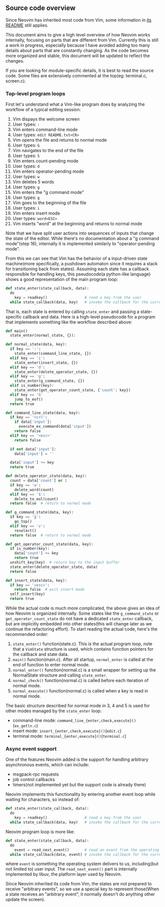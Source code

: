 ## Source code overview

Since Neovim has inherited most code from Vim, some information in [its
README](https://raw.githubusercontent.com/vim/vim/master/src/README.txt) still
applies.

This document aims to give a high level overview of how Neovim works internally,
focusing on parts that are different from Vim. Currently this is still a work in
progress, especially because I have avoided adding too many details about parts
that are constantly changing. As the code becomes more organized and stable,
this document will be updated to reflect the changes.

If you are looking for module-specific details, it is best to read the source
code. Some files are extensively commented at the top(eg: terminal.c,
screen.c).

### Top-level program loops

First let's understand what a Vim-like program does by analyzing the workflow of
a typical editing session:

01. Vim dispays the welcome screen
02. User types: `:`
03. Vim enters command-line mode
04. User types: `edit README.txt<CR>`
05. Vim opens the file and returns to normal mode
06. User types: `G`
07. Vim navigates to the end of the file
09. User types: `5`
10. Vim enters count-pending mode
11. User types: `d`
12. Vim enters operator-pending mode
13. User types: `w`
14. Vim deletes 5 words
15. User types: `g`
16. Vim enters the "g command mode"
17. User types: `g`
18. Vim goes to the beginning of the file
19. User types: `i`
20. Vim enters insert mode
21. User types: `word<ESC>`
22. Vim inserts "word" at the beginning and returns to normal mode

Note that we have split user actions into sequences of inputs that change the
state of the editor. While there's no documentation about a "g command
mode"(step 16), internally it is implemented similarly to "operator-pending
mode".

From this we can see that Vim has the behavior of a input-driven state
machine(more specifically, a pushdown automaton since it requires a stack for
transitioning back from states). Assuming each state has a callback responsible
for handling keys, this pseudocode(a python-like language) shows a good
representation of the main program loop:

```py
def state_enter(state_callback, data):
  do
    key = readkey()                 # read a key from the user
  while state_callback(data, key)   # invoke the callback for the current state
```

That is, each state is entered by calling `state_enter` and passing a
state-specific callback and data. Here is a high-level pseudocode for a program
that implements something like the workflow described above:

```py
def main()
  state_enter(normal_state, {}):

def normal_state(data, key):
  if key == ':':
    state_enter(command_line_state, {})
  elif key == 'i':
    state_enter(insert_state, {})
  elif key == 'd':
    state_enter(delete_operator_state, {})
  elif key == 'g':
    state_enter(g_command_state, {})
  elif is_number(key):
    state_enter(get_operator_count_state, {'count': key})
  elif key == 'G'
    jump_to_eof()
  return true

def command_line_state(data, key):
  if key == '<cr>':
    if data['input']:
      execute_ex_command(data['input'])
    return false
  elif key == '<esc>'
    return false

  if not data['input']:
    data['input'] = ''

  data['input'] += key
  return true

def delete_operator_state(data, key):
  count = data['count'] or 1
  if key == 'w':
    delete_word(count)
  elif key == '$':
    delete_to_eol(count)
  return false  # return to normal mode

def g_command_state(data, key):
  if key == 'g':
    go_top()
  elif key == 'v':
    reselect()
  return false  # return to normal mode

def get_operator_count_state(data, key):
  if is_number(key):
    data['count'] += key
    return true
  unshift_key(key)  # return key to the input buffer
  state_enter(delete_operator_state, data)
  return false

def insert_state(data, key):
  if key == '<esc>':
    return false  # exit insert mode
  self_insert(key)
  return true
```

While the actual code is much more complicated, the above gives an idea of how
Neovim is organized internally. Some states like the `g_command_state` or
`get_operator_count_state` do not have a dedicated `state_enter` callback, but
are implicitly embedded into other states(this will change later as we continue
the refactoring effort). To start reading the actual code, here's the
recommended order:

1. `state_enter()` function(state.c). This is the actual program loop,
   note that a `VimState` structure is used, which contains function pointers
   for the callback and state data.
2. `main()` function(main.c). After all startup, `normal_enter` is called
   at the end of function to enter normal mode.
3. `normal_enter()` function(normal.c) is a small wrapper for setting
   up the NormalState structure and calling `state_enter`.
4. `normal_check()` function(normal.c) is called before each iteration of
   normal mode.
5. `normal_execute()` function(normal.c) is called when a key is read in normal
   mode.

The basic structure described for normal mode in 3, 4 and 5 is used for other
modes managed by the `state_enter` loop:

- command-line mode: `command_line_{enter,check,execute}()`(`ex_getln.c`)
- insert mode: `insert_{enter,check,execute}()`(`edit.c`)
- terminal mode: `terminal_{enter,execute}()`(`terminal.c`)

### Async event support

One of the features Neovim added is the support for handling arbitrary
asynchronous events, which can include:

- msgpack-rpc requests
- job control callbacks
- timers(not implemented yet but the support code is already there)

Neovim implements this functionality by entering another event loop while
waiting for characters, so instead of:

```py
def state_enter(state_callback, data):
  do
    key = readkey()                 # read a key from the user
  while state_callback(data, key)   # invoke the callback for the current state
```

Neovim program loop is more like:

```py
def state_enter(state_callback, data):
  do
    event = read_next_event()       # read an event from the operating system
  while state_callback(data, event) # invoke the callback for the current state
```

where `event` is something the operating system delivers to us, including(but
not limited to) user input. The `read_next_event()` part is internally
implemented by libuv, the platform layer used by Neovim.

Since Neovim inherited its code from Vim, the states are not prepared to receive
"arbitrary events", so we use a special key to represent those(When a state
receives an "arbitrary event", it normally doesn't do anything other update the
screen).
